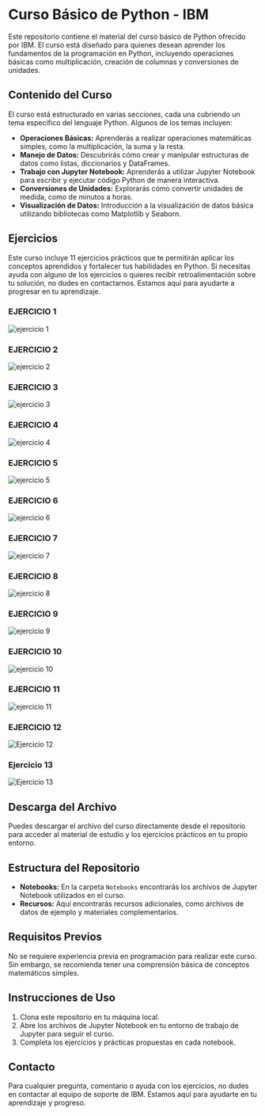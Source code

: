# Curso Básico de Python - IBM

Este repositorio contiene el material del curso básico de Python ofrecido por IBM. El curso está diseñado para quienes desean aprender los fundamentos de la programación en Python, incluyendo operaciones básicas como multiplicación, creación de columnas y conversiones de unidades.

## Contenido del Curso

El curso está estructurado en varias secciones, cada una cubriendo un tema específico del lenguaje Python. Algunos de los temas incluyen:

- **Operaciones Básicas:** Aprenderás a realizar operaciones matemáticas simples, como la multiplicación, la suma y la resta.
- **Manejo de Datos:** Descubrirás cómo crear y manipular estructuras de datos como listas, diccionarios y DataFrames.
- **Trabajo con Jupyter Notebook:** Aprenderás a utilizar Jupyter Notebook para escribir y ejecutar código Python de manera interactiva.
- **Conversiones de Unidades:** Explorarás cómo convertir unidades de medida, como de minutos a horas.
- **Visualización de Datos:** Introducción a la visualización de datos básica utilizando bibliotecas como Matplotlib y Seaborn.

## Ejercicios

Este curso incluye 11 ejercicios prácticos que te permitirán aplicar los conceptos aprendidos y fortalecer tus habilidades en Python. Si necesitas ayuda con alguno de los ejercicios o quieres recibir retroalimentación sobre tu solución, no dudes en contactarnos. Estamos aquí para ayudarte a progresar en tu aprendizaje.

### EJERCICIO 1
![ejercicio 1](https://github.com/AndresBolla/IBM-jupyter/blob/9f2c6cb787d259e5274d2b6d45854c00ecc01c55/Ejercicio%201.png)


### EJERCICIO 2
![ejercicio 2](https://github.com/AndresBolla/IBM-jupyter/blob/9f2c6cb787d259e5274d2b6d45854c00ecc01c55/ejercicio%202.png)


### EJERCICIO 3
![ejercicio 3](https://github.com/AndresBolla/IBM-jupyter/blob/9f2c6cb787d259e5274d2b6d45854c00ecc01c55/ejercicio%203.png)


### EJERCICIO 4
![ejercicio 4](https://github.com/AndresBolla/IBM-jupyter/blob/9f2c6cb787d259e5274d2b6d45854c00ecc01c55/ejercicio%204.png)


### EJERCICIO 5
![ejercicio 5](https://github.com/AndresBolla/IBM-jupyter/blob/9f2c6cb787d259e5274d2b6d45854c00ecc01c55/ejercicio%205.png)


### EJERCICIO 6
![ejercicio 6](https://github.com/AndresBolla/IBM-jupyter/blob/9f2c6cb787d259e5274d2b6d45854c00ecc01c55/ejercicio%206.png)


### EJERCICIO 7
![ejercicio 7](https://github.com/AndresBolla/IBM-jupyter/blob/9f2c6cb787d259e5274d2b6d45854c00ecc01c55/ejercicio%207.png)


### EJERCICIO 8
![ejercicio 8](https://github.com/AndresBolla/IBM-jupyter/blob/9f2c6cb787d259e5274d2b6d45854c00ecc01c55/ejercicio%208.png)


### EJERCICIO 9
![ejercicio 9](https://github.com/AndresBolla/IBM-jupyter/blob/9f2c6cb787d259e5274d2b6d45854c00ecc01c55/ejercicio%209.png)


### EJERCICIO 10
![ejercicio 10](https://github.com/AndresBolla/IBM-jupyter/blob/9f2c6cb787d259e5274d2b6d45854c00ecc01c55/ejercicio%2010.png)


### EJERCICIO 11
![ejercicio 11](https://github.com/AndresBolla/IBM-jupyter/blob/9f2c6cb787d259e5274d2b6d45854c00ecc01c55/ejercicio%2011.png)

### EJERCICIO 12
![Ejercicio 12](https://github.com/AndresBolla/IBM-jupyter/blob/1c4a984e78cfd2fe2ebec4baadaa2220b6193266/Ejercicio%2012.png)

### Ejercicio 13
![Ejercicio 13](https://github.com/AndresBolla/IBM-jupyter/blob/6c919a0a7f140960f229c166d38a6fbe519cb362/Imagen%20completa.png)
## Descarga del Archivo

Puedes descargar el archivo del curso directamente desde el repositorio para acceder al material de estudio y los ejercicios prácticos en tu propio entorno.

## Estructura del Repositorio

- **Notebooks:** En la carpeta `Notebooks` encontrarás los archivos de Jupyter Notebook utilizados en el curso.
- **Recursos:** Aquí encontrarás recursos adicionales, como archivos de datos de ejemplo y materiales complementarios.

## Requisitos Previos

No se requiere experiencia previa en programación para realizar este curso. Sin embargo, se recomienda tener una comprensión básica de conceptos matemáticos simples.

## Instrucciones de Uso

1. Clona este repositorio en tu máquina local.
2. Abre los archivos de Jupyter Notebook en tu entorno de trabajo de Jupyter para seguir el curso.
3. Completa los ejercicios y prácticas propuestas en cada notebook.

## Contacto

Para cualquier pregunta, comentario o ayuda con los ejercicios, no dudes en contactar al equipo de soporte de IBM. Estamos aquí para ayudarte en tu aprendizaje y progreso.
